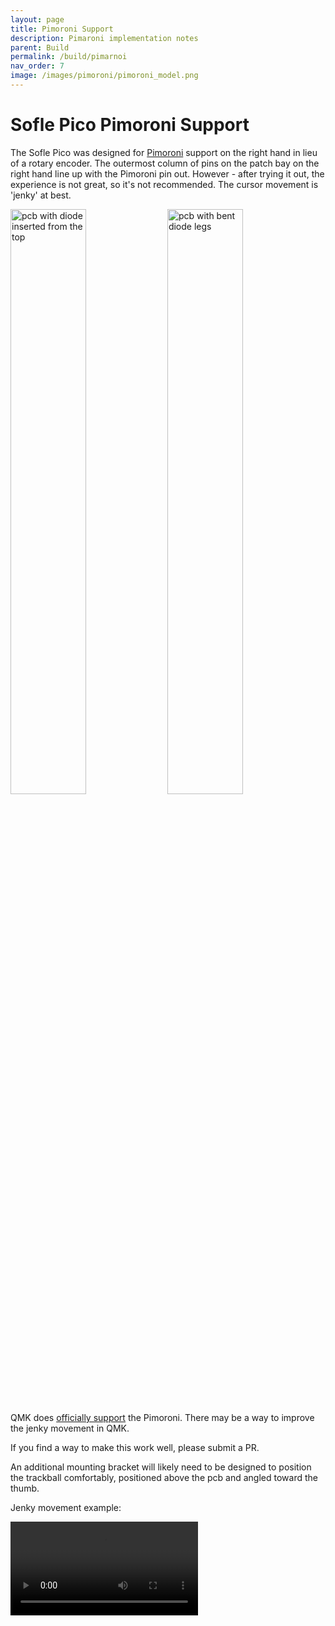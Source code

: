 ```yaml
---
layout: page
title: Pimoroni Support
description: Pimaroni implementation notes
parent: Build
permalink: /build/pimarnoi
nav_order: 7
image: /images/pimoroni/pimoroni_model.png
---
```


# Sofle Pico Pimoroni Support

The Sofle Pico was designed for [Pimoroni](https://shop.pimoroni.com/en-us/products/trackball-breakout) support on the right hand in lieu of a rotary encoder. The outermost column of pins on the patch bay on the right hand line up with the Pimoroni pin out. However - after trying it out, the experience is not great, so it's not recommended.  The cursor movement is 'jenky' at best. 

<a href="/images/pimoroni/pimoroni_spot.png"><img src="/images/pimoroni/pimoroni_spot.png" alt="pcb with diode inserted from the top" width="49%" /></a> <a href="/images/pimoroni/pimoroni_model.png"><img src="/images/pimoroni/pimoroni_model.png" alt="pcb with bent diode legs" width="49%" /></a>

QMK does [officially support](https://docs.qmk.fm/#/feature_pointing_device?id=pimoroni-trackball) the Pimoroni. There may be a way to improve the jenky movement in QMK. 

If you find a way to make this work well, please submit a PR. 

An additional mounting bracket will likely need to be designed to position the trackball comfortably, positioned above the pcb and angled toward the thumb.

Jenky movement example:

<video controls>
  <source src="/videos/jenk_mouse.mov" type="video/mp4">
</video>
